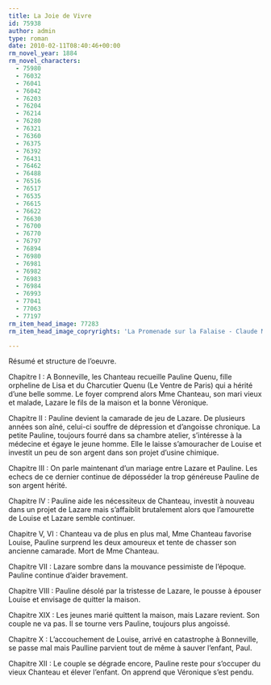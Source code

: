```yaml
---
title: La Joie de Vivre
id: 75938
author: admin
type: roman
date: 2010-02-11T08:40:46+00:00
rm_novel_year: 1884
rm_novel_characters:
  - 75980
  - 76032
  - 76041
  - 76042
  - 76203
  - 76204
  - 76214
  - 76280
  - 76321
  - 76360
  - 76375
  - 76392
  - 76431
  - 76462
  - 76488
  - 76516
  - 76517
  - 76535
  - 76615
  - 76622
  - 76630
  - 76700
  - 76770
  - 76797
  - 76894
  - 76980
  - 76981
  - 76982
  - 76983
  - 76984
  - 76993
  - 77041
  - 77063
  - 77197
rm_item_head_image: 77283
rm_item_head_image_copryrights: 'La Promenade sur la Falaise - Claude Monet'

---
```

Résumé et structure de l&rsquo;oeuvre.

Chapitre I : A Bonneville, les Chanteau recueille Pauline Quenu, fille orpheline de Lisa et du Charcutier Quenu (Le Ventre de Paris) qui a hérité d&rsquo;une belle somme. Le foyer comprend alors Mme Chanteau, son mari vieux et malade, Lazare le fils de la maison et la bonne Véronique.

Chapitre II : Pauline devient la camarade de jeu de Lazare. De plusieurs années son aîné, celui-ci souffre de dépression et d&rsquo;angoisse chronique. La petite Pauline, toujours fourré dans sa chambre atelier, s&rsquo;intéresse à la médecine et égaye le jeune homme. Elle le laisse s&rsquo;amouracher de Louise et investit un peu de son argent dans son projet d&rsquo;usine chimique.

Chapitre III : On parle maintenant d&rsquo;un mariage entre Lazare et Pauline. Les echecs de ce dernier continue de déposséder la trop généreuse Pauline de son argent hérité.

Chapitre IV : Pauline aide les nécessiteux de Chanteau, investit à nouveau dans un projet de Lazare mais s&rsquo;affaiblit brutalement alors que l&rsquo;amourette de Louise et Lazare semble continuer.

Chapitre V, VI : Chanteau va de plus en plus mal, Mme Chanteau favorise Louise, Pauline surprend les deux amoureux et tente de chasser son ancienne camarade. Mort de Mme Chanteau.

Chapitre VII : Lazare sombre dans la mouvance pessimiste de l&rsquo;époque. Pauline continue d&rsquo;aider bravement.

Chapitre VIII : Pauline désolé par la tristesse de Lazare, le pousse à épouser Louise et envisage de quitter la maison.

Chapitre XIX : Les jeunes marié quittent la maison, mais Lazare revient. Son couple ne va pas. Il se tourne vers Pauline, toujours plus angoissé.

Chapitre X : L&rsquo;accouchement de Louise, arrivé en catastrophe à Bonneville, se passe mal mais Paulline parvient tout de même à sauver l&rsquo;enfant, Paul.

Chapitre XII : Le couple se dégrade encore, Pauline reste pour s&rsquo;occuper du vieux Chanteau et élever l&rsquo;enfant. On apprend que Véronique s&rsquo;est pendu.